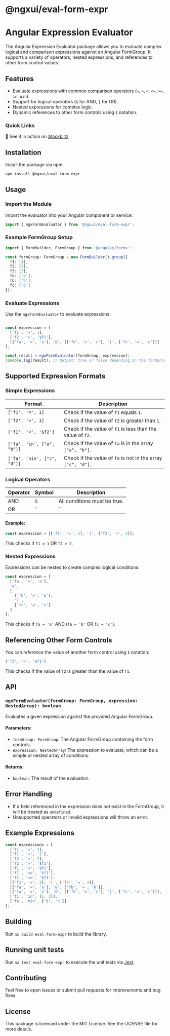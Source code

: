 # @ngxui/eval-form-expr


# Angular Expression Evaluator

The Angular Expression Evaluator package allows you to evaluate complex logical and comparison expressions against an Angular FormGroup. It supports a variety of operators, nested expressions, and references to other form control values.

## Features

- Evaluate expressions with common comparison operators (`=`, `>`, `<`, `<=`, `>=`, `in`, `nin`).
- Support for logical operators (`&` for AND, `|` for OR).
- Nested expressions for complex logic.
- Dynamic references to other form controls using `$` notation.


### Quick Links

🚀 See it in action on [Stackblitz](https://stackblitz.com/edit/ngxui-eval-expression)


## Installation

Install the package via npm:

```bash
npm install @ngxui/eval-form-expr
```

## Usage

### Import the Module

Import the evaluator into your Angular component or service:

```typescript
import { ngxFormEvaluator } from '@ngxui/eval-form-expr';
```

### Example FormGroup Setup

```typescript
import { FormBuilder, FormGroup } from '@angular/forms';

const formGroup: FormGroup = new FormBuilder().group({
  f1: [1],
  f2: [2],
  f3: [3],
  fa: ['a'],
  fb: ['b'],
  fc: ['c']
});
```

### Evaluate Expressions

Use the `ngxFormEvaluator` to evaluate expressions:

```typescript

const expression = [
  ['f1', '=', 1],
  ['f2', '>', '$f1'],
  [['fa', '=', 'a'], '&', [['fb', '=', 'c'], '|', ['fc', '=', 'c']]]
];

const result = ngxFormEvaluator(formGroup, expression);
console.log(result); // Output: true or false depending on the formGroup values
```

## Supported Expression Formats

### Simple Expressions

| Format                      | Description                                                  |
|-----------------------------|--------------------------------------------------------------|
| `['f1', '=', 1]`            | Check if the value of `f1` equals `1`.                       |
| `['f2', '>', 1]`            | Check if the value of `f2` is greater than `1`.              |
| `['f1', '<', '$f2']`        | Check if the value of `f1` is less than the value of `f2`.   |
| `['fa', 'in', ["a", "b"]]`  | Check if the value of `fa` is in the array `["a", "b"]`.     |
| `['fa', 'nin', ["c", "d"]]` | Check if the value of `fa` is not in the array `["c", "d"]`. |

### Logical Operators

| Operator | Symbol | Description                  |
|----------|--------|------------------------------|
| AND      | `&`    | All conditions must be true. |
| OR       | `      | `                            | At least one condition must be true. |

#### Example:

```typescript
const expression = [['f1', '=', 1], '|', ['f2', '>', 2]];
```
This checks if `f1 = 1` OR `f2 > 2`.

### Nested Expressions

Expressions can be nested to create complex logical conditions:

```typescript
const expression = [
  ['fa', '=', 'a'],
  '&',
  [
    ['fb', '=', 'b'],
    '|',
    ['fc', '=', 'c']
  ]
];
```
This checks if `fa = 'a'` AND (`fb = 'b'` OR `fc = 'c'`).

## Referencing Other Form Controls

You can reference the value of another form control using `$` notation:

```typescript
['f2', '>', '$f1']
```
This checks if the value of `f2` is greater than the value of `f1`.

## API

### `ngxFormEvaluator(formGroup: FormGroup, expression: NestedArray): boolean`

Evaluates a given expression against the provided Angular FormGroup.

#### Parameters:
- `formGroup: FormGroup`: The Angular FormGroup containing the form controls.
- `expression: NestedArray`: The expression to evaluate, which can be a simple or nested array of conditions.

#### Returns:
- `boolean`: The result of the evaluation.

## Error Handling

- If a field referenced in the expression does not exist in the FormGroup, it will be treated as `undefined`.
- Unsupported operators or invalid expressions will throw an error.

## Example Expressions

```typescript
const expressions = [
  ['f1', '=', 1],
  ['f1', '=', '1'],
  ['f2', '>', 1],
  ['f2', '>', '$f1'],
  ['f1', '<', '$f2'],
  ['f1', '<=', '$f1'],
  ['f1', '>=', '$f1'],
  [['f1', '=', 3], '|', ['f2', '=', 2]],
  [['fa', '=', 'a'], '&', ['fb', '=', 'b']],
  [['fa', '=', 'a'], '&', [['fb', '=', 'c'], '|', ['fc', '=', 'c']]],
  ['f1', 'in', [1, 3]],
  ['fa', 'nin', ['b', 'c']]
];
```


## Building

Run `nx build eval-form-expr` to build the library.

## Running unit tests

Run `nx test eval-form-expr` to execute the unit tests via [Jest](https://jestjs.io).


## Contributing

Feel free to open issues or submit pull requests for improvements and bug fixes.

## License

This package is licensed under the MIT License. See the LICENSE file for more details.






